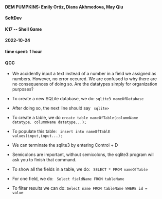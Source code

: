 #### DEM PUMPKINS: Emily Ortiz, Diana Akhmedova, May Qiu
#### SoftDev
#### K17 -- Shell Game
#### 2022-10-24
#### time spent: 1 hour

#### QCC
* We accidently input a text instead of a number in a field we assigned as numbers. 
However, no error occured. We are confused to why there are no consequences of doing 
so. Are the datatypes simply for organization purposes?

* To create a new SQLite database, we do:
```sqlite3 nameOfDatabase```
* After doing so, the next line should say 
``` sqlite>```
* To create a table, we do
```create table nameOfTable(columnName datatype, columnName datetype...);```

* To populate this table:
``` insert into nameOfTablE values(input,input...);```

* We can terminate the sqlite3 by entering Control + D
* Semicolons are important, without semicolons, the sqlite3 program will ask you to finish that command.

* To show all the fields in a table, we do:
``` SELECT * FROM nameOfTable```

* For one field, we do:
``` Select fieldName FROM tableName```

* To filter results we can do:
```Select name FROM tableName WHERE id = value```
